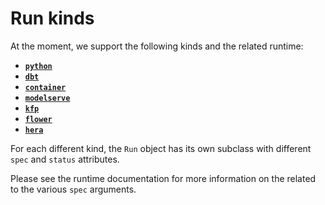 # Run kinds

At the moment, we support the following kinds and the related runtime:

- [**`python`**](../../runtimes/python/overview.md)
- [**`dbt`**](../../runtimes/dbt/overview.md)
- [**`container`**](../../runtimes/container/overview.md)
- [**`modelserve`**](../../runtimes/modelserve/overview.md)
- [**`kfp`**](../../runtimes/kfp.md)
- [**`flower`**](../../runtimes/flower/overview.md)
- [**`hera`**](../../runtimes/hera/overview.md)

For each different kind, the `Run` object has its own subclass with different `spec` and `status` attributes.

Please see the runtime documentation for more information on the related to the various `spec` arguments.
